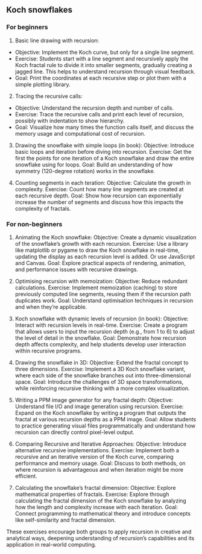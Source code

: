 
## Koch snowflakes

### For beginners

1. Basic line drawing with recursion:
- Objective: Implement the Koch curve, but only for a single line segment.
- Exercise: Students start with a line segment and recursively apply the Koch fractal rule to divide it into smaller segments, gradually creating a jagged line. This helps to understand recursion through visual feedback.
- Goal: Print the coordinates at each recursive step or plot them with a simple plotting library.

2. Tracing the recursive calls:
- Objective: Understand the recursion depth and number of calls.
- Exercise: Trace the recursive calls and print each level of recursion, possibly with indentation to show hierarchy.
- Goal: Visualize how many times the function calls itself, and discuss the memory usage and computational cost of recursion.

3. Drawing the snowflake with simple loops (in book):
Objective: Introduce basic loops and iteration before diving into recursion.
Exercise: Get the first the points for one iteration of a Koch snowflake and draw the entire snowflake using for loops.
Goal: Build an understanding of how symmetry (120-degree rotation) works in the snowflake.

4. Counting segments in each teration:
Objective: Calculate the growth in complexity.
Exercise: Count how many line segments are created at each recursive depth.
Goal: Show how recursion can exponentially increase the number of segments and discuss how this impacts the complexity of fractals.


### For non-beginners

1. Animating the Koch snowflake:
Objective: Create a dynamic visualization of the snowflake’s growth with each recursion.
Exercise: Use a library like matplotlib or pygame to draw the Koch snowflake in real-time, updating the display as each recursion level is added. Or use JavaScript and Canvas.
Goal: Explore practical aspects of rendering, animation, and performance issues with recursive drawings.

2. Optimising recursion with memoization:
Objective: Reduce redundant calculations.
Exercise: Implement memoization (caching) to store previously computed line segments, reusing them if the recursion path duplicates work.
Goal: Understand optimisation techniques in recursion and when they’re applicable.

3. Koch snowflake with dynamic levels of recursion (in book):
Objective: Interact with recursion levels in real-time.
Exercise: Create a program that allows users to input the recursion depth (e.g., from 1 to 6) to adjust the level of detail in the snowflake.
Goal: Demonstrate how recursion depth affects complexity, and help students develop user interaction within recursive programs.

4. Drawing the snowflake in 3D:
Objective: Extend the fractal concept to three dimensions.
Exercise: Implement a 3D Koch snowflake variant, where each side of the snowflake branches out into three-dimensional space.
Goal: Introduce the challenges of 3D space transformations, while reinforcing recursive thinking with a more complex visualization.

5. Writing a PPM image generator for any fractal depth:
Objective: Understand file I/O and image generation using recursion.
Exercise: Expand on the Koch snowflake by writing a program that outputs the fractal at various recursion depths as a PPM image.
Goal: Allow students to practice generating visual files programmatically and understand how recursion can directly control pixel-level output.

6. Comparing Recursive and Iterative Approaches:
Objective: Introduce alternative recursive implementations.
Exercise: Implement both a recursive and an iterative version of the Koch curve, comparing performance and memory usage.
Goal: Discuss to both methods, on where recursion is advantageous and when iteration might be more efficient.

7. Calculating the snowflake’s fractal dimension:
Objective: Explore mathematical properties of fractals.
Exercise: Explore through calculating the fractal dimension of the Koch snowflake by analyzing how the length and complexity increase with each iteration.
Goal: Connect programming to mathematical theory and introduce concepts like self-similarity and fractal dimension.

These exercises encourage both groups to apply recursion in creative and analytical ways, deepening understanding of recursion’s capabilities and its application in real-world computing.

